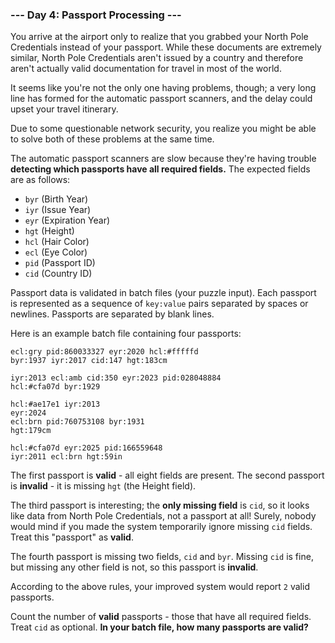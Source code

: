 ### --- Day 4: Passport Processing ---

You arrive at the airport only to realize that you grabbed your North Pole 
Credentials instead of your passport. While these documents are extremely 
similar, North Pole Credentials aren't issued by a country and therefore 
aren't actually valid documentation for travel in most of the world.

It seems like you're not the only one having problems, though; a very long 
line has formed for the automatic passport scanners, and the delay could 
upset your travel itinerary.

Due to some questionable network security, you realize you might be able to 
solve both of these problems at the same time.

The automatic passport scanners are slow because they're having trouble 
**detecting which passports have all required fields.** The expected fields are 
as follows:

- `byr` (Birth Year)
- `iyr` (Issue Year)
- `eyr` (Expiration Year)
- `hgt` (Height)
- `hcl` (Hair Color)
- `ecl` (Eye Color)
- `pid` (Passport ID)
- `cid` (Country ID)

Passport data is validated in batch files (your puzzle input). Each 
passport is represented as a sequence of `key:value` pairs separated by 
spaces or newlines. Passports are separated by blank lines.

Here is an example batch file containing four passports:
```
ecl:gry pid:860033327 eyr:2020 hcl:#fffffd
byr:1937 iyr:2017 cid:147 hgt:183cm

iyr:2013 ecl:amb cid:350 eyr:2023 pid:028048884
hcl:#cfa07d byr:1929

hcl:#ae17e1 iyr:2013
eyr:2024
ecl:brn pid:760753108 byr:1931
hgt:179cm

hcl:#cfa07d eyr:2025 pid:166559648
iyr:2011 ecl:brn hgt:59in
```
The first passport is **valid** - all eight fields are present. The second 
passport is **invalid** - it is missing `hgt` (the Height field).

The third passport is interesting; the **only missing field** is `cid`, so it 
looks like data from North Pole Credentials, not a passport at all! Surely, 
nobody would mind if you made the system temporarily ignore missing `cid` 
fields. Treat this "passport" as **valid**.

The fourth passport is missing two fields, `cid` and `byr`. Missing `cid` is 
fine, but missing any other field is not, so this passport is **invalid**.

According to the above rules, your improved system would report `2` valid passports.

Count the number of **valid** passports - those that have all required fields. 
Treat `cid` as optional. **In your batch file, how many passports are valid?**
